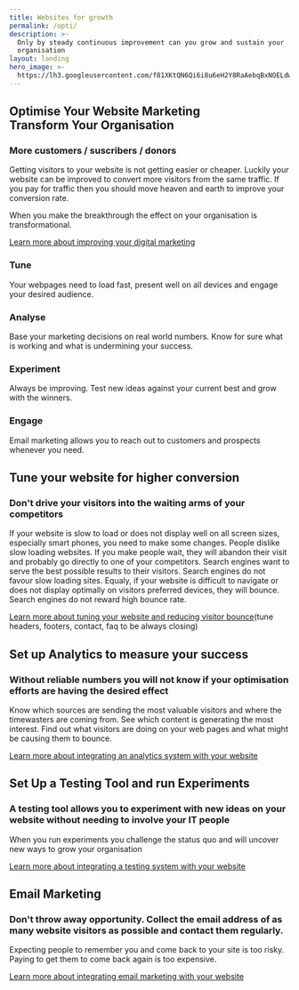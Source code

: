 ```yaml
---
title: Websites for growth
permalink: /opti/
description: >-
  Only by steady continuous improvement can you grow and sustain your
  organisation
layout: landing
hero_image: >-
  https://lh3.googleusercontent.com/f81XKtQN6Qi6i8u6eH2Y8RaAebqBxNOELdwRmq1B7LWbT4SNnGPUXtKJDP-Ktrk7ORoUCon6zpIMThfYLz0=w1200-h500-c-rj-e30#.jpg
---
```


<div class="w3-row w3-red w3-colored-background">
   <div class="w3-col l9 page-header">
    <h2>Optimise Your Website Marketing<br/>Transform Your Organisation</h2>
    <h3>More customers / suscribers / donors </h3>
    <p>
    Getting visitors to your website is not getting easier or cheaper. Luckily your website can be improved to convert more visitors from the same traffic. If you pay for traffic then you should move heaven and earth to improve your conversion rate.</p>
    <p>When you make the breakthrough the effect on your organisation is transformational.</p>
    <p><a href="#">Learn more about improving your digital marketing</a></p>
  </div>
</div>

<div class="w3-row  charts w3-colored-background">
   <div class="w3-col l12 strands" >
    <div class="w3-col l3"><h3>Tune</h3> Your webpages need to load fast, present well on all devices and engage your desired audience.</div>
    <!--<div class="w3-col l3"><h3>Measure</h3> Be sure to collect useful data about web site visits. It is not possible to make sound decisions if you do not have accurate data.</div>-->
    <div class="w3-col l3"><h3>Analyse</h3> Base your marketing decisions on real world numbers. Know for sure what is working and what is undermining your success. </div>
    <div class="w3-col l3"><h3>Experiment</h3> Always be improving. Test new ideas against your current best and grow with the winners.</div>
    <div class="w3-col l3"><h3>Engage</h3> Email marketing allows you to reach out to customers and prospects whenever you need. </div>
  </div>
</div>

<!--<div class="w3-row w3-red w3-colored-background w3-display-container">
   <div class="w3-col l12">
        <h2 class="buttony w3-display-middle">Get SetUp &gt;&gt;&gt;</h2>
  </div>
  </div>-->

<div class="w3-row">
   <div class="w3-col l9">
    <h2>Tune your website for higher conversion</h2>
    <h3>Don't drive your visitors into the waiting arms of your competitors</h3>
    <p>If your website is slow to load or does not display well on all screen sizes, especially smart phones,  you need to make some changes. People dislike slow loading websites. If you make people wait, they will abandon their visit and probably go directly to one of your competitors. Search engines want to serve the best possible results to their visitors. Search engines do not favour slow loading sites. Equaly, if your website is difficult to navigate or does not display optimally on visitors preferred devices, they will bounce. Search engines do not reward high bounce rate.</p> 
    <p><a href="#">Learn more about tuning your website and reducing visitor bounce</a>(tune headers, footers, contact, faq to be always closing)</p>
  </div>
</div>

<div class="w3-row analytics w3-colored-background">
   <div class="w3-col l9  w3-right ">
    <h2>Set up Analytics to measure your success</h2>
    <h3>Without reliable numbers you will not know if your optimisation efforts are having the desired effect</h3>
    <p>Know which sources are sending the most valuable visitors and where the timewasters are coming from. See which content is generating the most interest. Find out what visitors are doing on your web pages and what might be causing them to bounce.</p>
    <p><a href="#">Learn more about integrating an analytics system with your website</a></p>
  </div>
</div>
<div class="w3-row">
   <div class="w3-col l9">
    <h2>Set Up a Testing Tool and run Experiments</h2>
    <h3>A testing tool allows you to experiment with new ideas on your website without needing to involve your IT people</h3>
    <p>When you run experiments you challenge the status quo and will uncover new ways to grow your organisation</p>
    <p><a href="#">Learn more about integrating a testing system with your website</a></p>
  </div>
</div>
<!--
<div class="w3-row experiments w3-colored-background">
   <div class="w3-col l9">
    <h2>Run Experiments</h2>
    <h3></h3> 
  </div> 
</div>-->
<div class="w3-row  email-marketing w3-colored-background">
   <div class="w3-col l9   w3-right">
    <h2>Email Marketing</h2>
    <h3>Don't throw away opportunity. Collect the email address of as many website visitors as possible and contact them regularly. </h3>
    <p>Expecting people to remember you and come back to your site is too risky. Paying to get them to come back again is too expensive.</p>
    <p><a href="#">Learn more about integrating email marketing with your website</a></p>
  </div>
</div>
<!-- <div class="w3-row w3-red w3-colored-background">
   <div class="w3-col l12 w3-center">
        <h2 class="buttony">Get SetUp >>></h2>
  </div>
  </div> 
<div class="w3-row charts w3-colored-background">
   <div class="w3-col l9">
    <h2>Charts and Compass for Your Online Marketing.</h2>
    <h3>Find the more direct route to the Treasure</h3>
  </div>
</div>-->